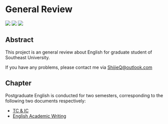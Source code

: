 # General Review

[![](https://img.shields.io/badge/version-0.0.1-blue.svg)](https://github.com/ShijieQ/EnglishForGraduateOfSEU) [![](https://img.shields.io/badge/licence-MIT-blue.svg)](https://opensource.org/licenses/mit-license.php) [![](https://img.shields.io/badge/stability-unstable-yellow.svg)](https://github.com/ShijieQ/EnglishForGraduateOfSEU)

## Abstract

This project is an general review about English for graduate student of Southeast University.

If you have any problems, please contact me via ShijieQ@outlook.com 



## Chapter

Postgraduate English is conducted for two semesters, corresponding to the following two documents respectively:

- [TC & IC](./FirstSemester)
- [English Academic Writing](./SecondSemester)